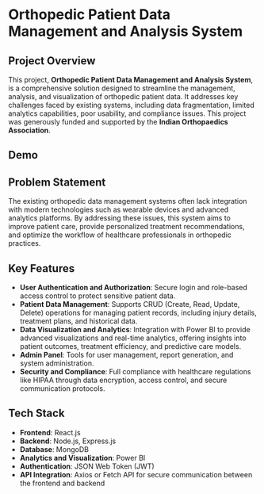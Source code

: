# Orthopedic Patient Data Management and Analysis System

## Project Overview

This project, **Orthopedic Patient Data Management and Analysis System**, is a comprehensive solution designed to streamline the management, analysis, and visualization of orthopedic patient data. It addresses key challenges faced by existing systems, including data fragmentation, limited analytics capabilities, poor usability, and compliance issues. This project was generously funded and supported by the **Indian Orthopaedics Association**.

## Demo


## Problem Statement

The existing orthopedic data management systems often lack integration with modern technologies such as wearable devices and advanced analytics platforms. By addressing these issues, this system aims to improve patient care, provide personalized treatment recommendations, and optimize the workflow of healthcare professionals in orthopedic practices.

## Key Features

- **User Authentication and Authorization**: Secure login and role-based access control to protect sensitive patient data.
- **Patient Data Management**: Supports CRUD (Create, Read, Update, Delete) operations for managing patient records, including injury details, treatment plans, and historical data.
- **Data Visualization and Analytics**: Integration with Power BI to provide advanced visualizations and real-time analytics, offering insights into patient outcomes, treatment efficiency, and predictive care models.
- **Admin Panel**: Tools for user management, report generation, and system administration.
- **Security and Compliance**: Full compliance with healthcare regulations like HIPAA through data encryption, access control, and secure communication protocols.


## Tech Stack

- **Frontend**: React.js
- **Backend**: Node.js, Express.js
- **Database**: MongoDB
- **Analytics and Visualization**: Power BI
- **Authentication**: JSON Web Token (JWT)
- **API Integration**: Axios or Fetch API for secure communication between the frontend and backend

